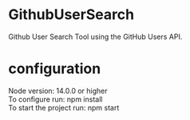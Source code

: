 # GithubUserSearch
Github User Search Tool using the GitHub Users API.

# configuration
Node version: 14.0.0 or higher<br>
To configure run: npm install<br>
To start the project run: npm start<br>

